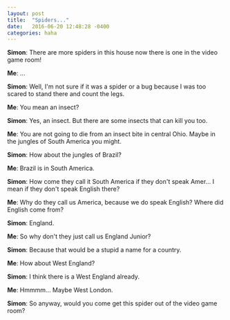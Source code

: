 ```yaml
---
layout: post
title:  "Spiders..."
date:   2016-06-20 12:48:28 -0400
categories: haha
---
```


**Simon**:  There are more spiders in this house now there is one in the video game room!

**Me**: ...

**Simon**: Well, I'm not sure if it was a spider or a bug because I was too scared to stand there and count the legs.

**Me**: You mean an insect?

**Simon**: Yes, an insect.  But there are some insects that can kill you too.

**Me**:  You are not going to die from an insect bite in central Ohio.  Maybe in the jungles of South America you might.

**Simon**:  How about the jungles of Brazil?

**Me**:  Brazil is in South America.

**Simon**:  How come they call it South America if they don't speak Amer... I mean if they don't speak English there?

**Me**:  Why do they call us America, because we do speak English?  Where did English come from?

**Simon**: England.

**Me**:  So why don't they just call us England Junior?

**Simon**:  Because that would be a stupid a name for a country.

**Me**:  How about West England?

**Simon**:  I think there is a West England already.

**Me**:  Hmmmm...  Maybe West London.

**Simon**:  So anyway, would you come get this spider out of the video game room?